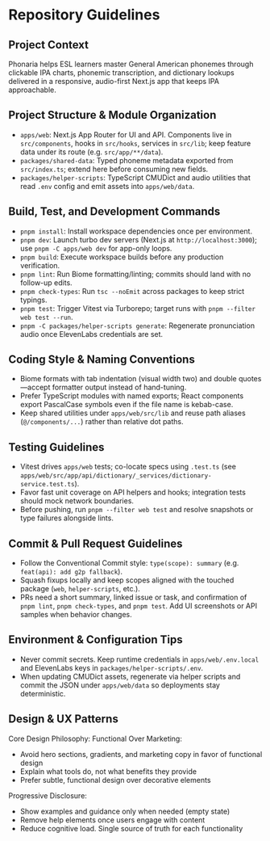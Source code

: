 # Repository Guidelines

## Project Context
Phonaria helps ESL learners master General American phonemes through clickable IPA charts, phonemic transcription, and dictionary lookups delivered in a responsive, audio-first Next.js app that keeps IPA approachable.

## Project Structure & Module Organization
- `apps/web`: Next.js App Router for UI and API. Components live in `src/components`, hooks in `src/hooks`, services in `src/lib`; keep feature data under its route (e.g. `src/app/**/data`).
- `packages/shared-data`: Typed phoneme metadata exported from `src/index.ts`; extend here before consuming new fields.
- `packages/helper-scripts`: TypeScript CMUDict and audio utilities that read `.env` config and emit assets into `apps/web/data`.

## Build, Test, and Development Commands
- `pnpm install`: Install workspace dependencies once per environment.
- `pnpm dev`: Launch turbo dev servers (Next.js at `http://localhost:3000`); use `pnpm -C apps/web dev` for app-only loops.
- `pnpm build`: Execute workspace builds before any production verification.
- `pnpm lint`: Run Biome formatting/linting; commits should land with no follow-up edits.
- `pnpm check-types`: Run `tsc --noEmit` across packages to keep strict typings.
- `pnpm test`: Trigger Vitest via Turborepo; target runs with `pnpm --filter web test --run`.
- `pnpm -C packages/helper-scripts generate`: Regenerate pronunciation audio once ElevenLabs credentials are set.

## Coding Style & Naming Conventions
- Biome formats with tab indentation (visual width two) and double quotes—accept formatter output instead of hand-tuning.
- Prefer TypeScript modules with named exports; React components export PascalCase symbols even if the file name is kebab-case.
- Keep shared utilities under `apps/web/src/lib` and reuse path aliases (`@/components/...`) rather than relative dot paths.

## Testing Guidelines
- Vitest drives `apps/web` tests; co-locate specs using `.test.ts` (see `apps/web/src/app/api/dictionary/_services/dictionary-service.test.ts`).
- Favor fast unit coverage on API helpers and hooks; integration tests should mock network boundaries.
- Before pushing, run `pnpm --filter web test` and resolve snapshots or type failures alongside lints.

## Commit & Pull Request Guidelines
- Follow the Conventional Commit style: `type(scope): summary` (e.g. `feat(api): add g2p fallback`).
- Squash fixups locally and keep scopes aligned with the touched package (`web`, `helper-scripts`, etc.).
- PRs need a short summary, linked issue or task, and confirmation of `pnpm lint`, `pnpm check-types`, and `pnpm test`. Add UI screenshots or API samples when behavior changes.

## Environment & Configuration Tips
- Never commit secrets. Keep runtime credentials in `apps/web/.env.local` and ElevenLabs keys in `packages/helper-scripts/.env`.
- When updating CMUDict assets, regenerate via helper scripts and commit the JSON under `apps/web/data` so deployments stay deterministic.

## Design & UX Patterns

Core Design Philosophy: Functional Over Marketing:
- Avoid hero sections, gradients, and marketing copy in favor of functional design
- Explain what tools do, not what benefits they provide
- Prefer subtle, functional design over decorative elements

Progressive Disclosure:
- Show examples and guidance only when needed (empty state)
- Remove help elements once users engage with content
- Reduce cognitive load. Single source of truth for each functionality